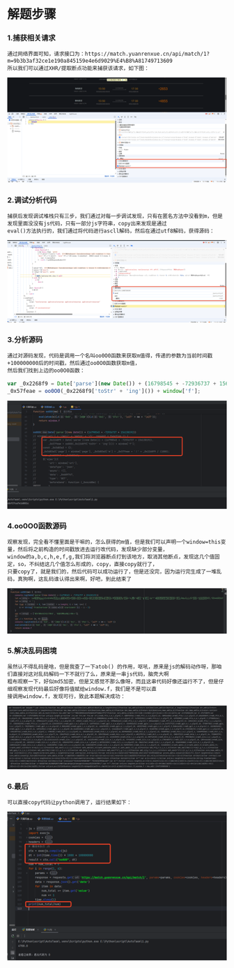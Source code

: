 # 解题步骤
### 1.捕获相关请求
    通过网络界面可知，请求接口为：https://match.yuanrenxue.cn/api/match/1?m=9b3b3af32ce1e190a845159e4e6d9029%E4%B8%A81749713609
    所以我们可以通过XHR/提取断点功能来捕获该请求，如下图：
![img.png](img/01/1.png)
### 2.调试分析代码
    捕获后发现调试堆栈只有三步，我们通过对每一步调试发现，只有在匿名方法中没看到m，但是发现里面没没有js代码，只有一部分js字符串，copy出来发现是通过
    eval()方法执行的，我们通过将代码进行ascll解码，然后在通过utf8解码，获得源码：
![img_1.png](img/01/2.png)
### 3.分析源码
    通过对源码发现，代码是调用一个名叫oo0O0函数来获取m值得，传递的参数为当前时间戳+100000000后的时间戳，然后通过oo0O0函数获取m值，
    然后我们找到上边的oo0O0函数：
```javascript
var _0x2268f9 = Date['parse'](new Date()) + (16798545 + -72936737 + 156138192),
_0x57feae = oo0O0(_0x2268f9['toStr' + 'ing']()) + window['f'];
```
![img.png](img/01/3.png)
### 4.oo0O0函数源码
    观察发现，完全看不懂里面是干嘛的，怎么获得的m值，但是我们可以声明一个window=this变量，然后将之前构造的时间戳放进去运行改代码，发现缺少部分变量，  
    window的a,b,c,h,e,f,g,我们将浏览器断点打到该地方，取消其他断点，发现这几个值固定，so，不纠结这几个值怎么形成的，copy，直接copy就行了，
    只要copy了，就是我们的，然后代码可以成功运行了，但是还没完，因为运行完生成了一堆乱码，真狗啊，这乱码谁认得出来啊，好吧，到此结束了
![img.png](img/01/4.png)
### 5.解决乱码困境
    虽然认不得乱码是啥，但是我查了一下atob() 的作用，呕吼，原来是js的解码动作呀，那咱们直接对这对乱码解码一下不就行了么，原来是一串js代码，脑壳大啊
    粗布观察一下，好似md5加密，但是又感觉不那么像呀，而且这串代码好像还运行不了，但是仔细观察发现代码最后好像将值赋给window.f，我们是不是可以直
    接调用window.f，发现可行，致此本题解决成功：
![img.png](img/01/5.png)
###  6.最后
    可以直接copy代码让python调用了，运行结果如下：
![img.png](img/01/6.png)